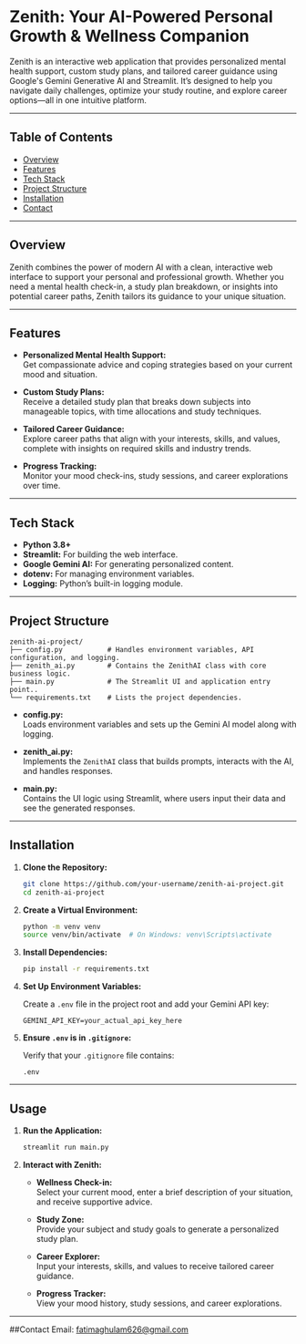 # Zenith: Your AI-Powered Personal Growth & Wellness Companion

Zenith is an interactive web application that provides personalized mental health support, custom study plans, and tailored career guidance using Google's Gemini Generative AI and Streamlit. It’s designed to help you navigate daily challenges, optimize your study routine, and explore career options—all in one intuitive platform.

---

## Table of Contents

- [Overview](#overview)
- [Features](#features)
- [Tech Stack](#tech-stack)
- [Project Structure](#project-structure)
- [Installation](#installation)
- [Contact](#contact)

---

## Overview

Zenith combines the power of modern AI with a clean, interactive web interface to support your personal and professional growth. Whether you need a mental health check-in, a study plan breakdown, or insights into potential career paths, Zenith tailors its guidance to your unique situation.

---

## Features

- **Personalized Mental Health Support:**  
  Get compassionate advice and coping strategies based on your current mood and situation.
  
- **Custom Study Plans:**  
  Receive a detailed study plan that breaks down subjects into manageable topics, with time allocations and study techniques.

- **Tailored Career Guidance:**  
  Explore career paths that align with your interests, skills, and values, complete with insights on required skills and industry trends.

- **Progress Tracking:**  
  Monitor your mood check-ins, study sessions, and career explorations over time.
---

## Tech Stack

- **Python 3.8+**
- **Streamlit:** For building the web interface.
- **Google Gemini AI:** For generating personalized content.
- **dotenv:** For managing environment variables.
- **Logging:** Python’s built-in logging module.

---

## Project Structure

```
zenith-ai-project/
├── config.py           # Handles environment variables, API configuration, and logging.
├── zenith_ai.py        # Contains the ZenithAI class with core business logic.
├── main.py             # The Streamlit UI and application entry point..
└── requirements.txt    # Lists the project dependencies.
```

- **config.py:**  
  Loads environment variables and sets up the Gemini AI model along with logging.

- **zenith_ai.py:**  
  Implements the `ZenithAI` class that builds prompts, interacts with the AI, and handles responses.

- **main.py:**  
  Contains the UI logic using Streamlit, where users input their data and see the generated responses.

---

## Installation

1. **Clone the Repository:**

   ```bash
   git clone https://github.com/your-username/zenith-ai-project.git
   cd zenith-ai-project
   ```

2. **Create a Virtual Environment:**

   ```bash
   python -m venv venv
   source venv/bin/activate  # On Windows: venv\Scripts\activate
   ```

3. **Install Dependencies:**

   ```bash
   pip install -r requirements.txt
   ```

4. **Set Up Environment Variables:**

   Create a `.env` file in the project root and add your Gemini API key:
   
   ```env
   GEMINI_API_KEY=your_actual_api_key_here
   ```

5. **Ensure `.env` is in `.gitignore`:**

   Verify that your `.gitignore` file contains:
   
   ```gitignore
   .env
   ```

---

## Usage

1. **Run the Application:**

   ```bash
   streamlit run main.py
   ```

2. **Interact with Zenith:**

   - **Wellness Check-in:**  
     Select your current mood, enter a brief description of your situation, and receive supportive advice.
     
   - **Study Zone:**  
     Provide your subject and study goals to generate a personalized study plan.
     
   - **Career Explorer:**  
     Input your interests, skills, and values to receive tailored career guidance.
     
   - **Progress Tracker:**  
     View your mood history, study sessions, and career explorations.
     
---
##Contact
Email: fatimaghulam626@gmail.com
